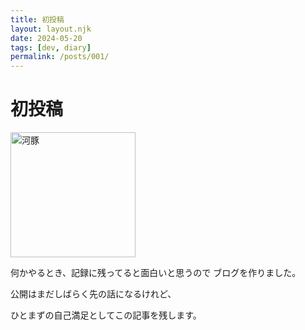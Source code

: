 ```yaml
---
title: 初投稿
layout: layout.njk
date: 2024-05-20
tags: [dev, diary]
permalink: /posts/001/
---
```



# 初投稿

<img class="img-s" src="/assets/fish_fugu_haku.png" alt="河豚" width="200">







何かやるとき、記録に残ってると面白いと思うので
ブログを作りました。


公開はまだしばらく先の話になるけれど、

ひとまずの自己満足としてこの記事を残します。

